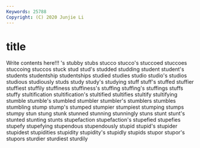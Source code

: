```yaml
---
Keywords: 25788
Copyright: (C) 2020 Junjie Li
---
```


# title

Write contents here!!!
's 
stubby 
stubs
stucco 
stucco's 
stuccoed 
stuccoes 
stuccoing 
stuccos 
stuck 
stud 
stud's 
studded
studding 
student 
student's 
students 
studentship 
studentships 
studied 
studies 
studio 
studio's
studios 
studious 
studiously 
studs 
study 
study's 
studying 
stuff 
stuff's 
stuffed
stuffier 
stuffiest 
stuffily 
stuffiness 
stuffiness's 
stuffing 
stuffing's 
stuffings 
stuffs 
stuffy
stultification 
stultification's 
stultified 
stultifies 
stultify 
stultifying 
stumble 
stumble's 
stumbled 
stumbler
stumbler's 
stumblers 
stumbles 
stumbling 
stump 
stump's 
stumped 
stumpier 
stumpiest 
stumping
stumps 
stumpy 
stun 
stung 
stunk 
stunned 
stunning 
stunningly 
stuns 
stunt
stunt's 
stunted 
stunting 
stunts 
stupefaction 
stupefaction's 
stupefied 
stupefies 
stupefy 
stupefying
stupendous 
stupendously 
stupid 
stupid's 
stupider 
stupidest 
stupidities 
stupidity 
stupidity's 
stupidly
stupids 
stupor 
stupor's 
stupors 
sturdier 
sturdiest 
sturdily 

